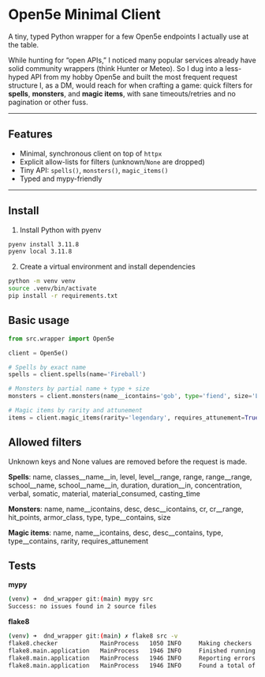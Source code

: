 # Open5e Minimal Client

A tiny, typed Python wrapper for a few Open5e endpoints I actually use at the table.

While hunting for “open APIs,” I noticed many popular services already have solid community wrappers (think Hunter or Meteo). So I dug into a less-hyped API from my hobby Open5e and built the most frequent request structure I, as a DM, would reach for when crafting a game: quick filters for **spells**, **monsters**, and **magic items**, with sane timeouts/retries and no pagination or other fuss.

---

## Features

- Minimal, synchronous client on top of `httpx`
- Explicit allow-lists for filters (unknown/`None` are dropped)
- Tiny API: `spells()`, `monsters()`, `magic_items()`
- Typed and mypy-friendly

---

## Install 

1) Install Python with pyenv
```bash
pyenv install 3.11.8
pyenv local 3.11.8
```

2) Create a virtual environment and install dependencies
```bash
python -m venv venv
source .venv/bin/activate
pip install -r requirements.txt
```

## Basic usage
```python
from src.wrapper import Open5e

client = Open5e()

# Spells by exact name
spells = client.spells(name='Fireball')

# Monsters by partial name + type + size
monsters = client.monsters(name__icontains='gob', type='fiend', size='L')

# Magic items by rarity and attunement
items = client.magic_items(rarity='legendary', requires_attunement=True)

```


## Allowed filters

Unknown keys and None values are removed before the request is made.

**Spells**:
name, classes__name__in, level, level__range, range, range__range,
school__name, school__name__in, duration, duration__in,
concentration, verbal, somatic, material, material_consumed, casting_time

**Monsters**:
name, name__icontains, desc, desc__icontains, cr, cr__range,
hit_points, armor_class, type, type__contains, size

**Magic items**:
name, name__icontains, desc, desc__contains, type,
type__contains, rarity, requires_attunement


## Tests
**mypy**
```bash
(venv) ➜  dnd_wrapper git:(main) mypy src
Success: no issues found in 2 source files
```

**flake8**
```bash 
(venv) ➜  dnd_wrapper git:(main) ✗ flake8 src -v
flake8.checker            MainProcess   1050 INFO     Making checkers
flake8.main.application   MainProcess   1946 INFO     Finished running
flake8.main.application   MainProcess   1946 INFO     Reporting errors
flake8.main.application   MainProcess   1946 INFO     Found a total of 15 violations and reported 0
```
